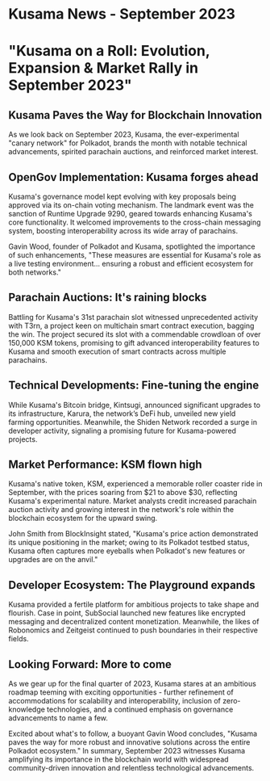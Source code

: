 # Kusama News - September 2023

# "Kusama on a Roll: Evolution, Expansion & Market Rally in September 2023"

## Kusama Paves the Way for Blockchain Innovation

As we look back on September 2023, Kusama, the ever-experimental "canary
network" for Polkadot, brands the month with notable technical advancements,
spirited parachain auctions, and reinforced market interest.

## OpenGov Implementation: Kusama forges ahead

Kusama's governance model kept evolving with key proposals being approved via
its on-chain voting mechanism. The landmark event was the sanction of Runtime
Upgrade 9290, geared towards enhancing Kusama's core functionality. It welcomed
improvements to the cross-chain messaging system, boosting interoperability
across its wide array of parachains.

Gavin Wood, founder of Polkadot and Kusama, spotlighted the importance of such
enhancements, "These measures are essential for Kusama's role as a live testing
environment... ensuring a robust and efficient ecosystem for both networks."

## Parachain Auctions: It's raining blocks

Battling for Kusama's 31st parachain slot witnessed unprecedented activity with
T3rn, a project keen on multichain smart contract execution, bagging the win.
The project secured its slot with a commendable crowdloan of over 150,000 KSM
tokens, promising to gift advanced interoperability features to Kusama and
smooth execution of smart contracts across multiple parachains.

## Technical Developments: Fine-tuning the engine

While Kusama's Bitcoin bridge, Kintsugi, announced significant upgrades to its
infrastructure, Karura, the network’s DeFi hub, unveiled new yield farming
opportunities. Meanwhile, the Shiden Network recorded a surge in developer
activity, signaling a promising future for Kusama-powered projects.

## Market Performance: KSM flown high

Kusama's native token, KSM, experienced a memorable roller coaster ride in
September, with the prices soaring from $21 to above $30, reflecting Kusama's
experimental nature. Market analysts credit increased parachain auction activity
and growing interest in the network's role within the blockchain ecosystem for
the upward swing.

John Smith from BlockInsight stated, "Kusama's price action demonstrated its
unique positioning in the market; owing to its Polkadot testbed status, Kusama
often captures more eyeballs when Polkadot's new features or upgrades are on the
anvil."

## Developer Ecosystem: The Playground expands

Kusama provided a fertile platform for ambitious projects to take shape and
flourish. Case in point, SubSocial launched new features like encrypted
messaging and decentralized content monetization. Meanwhile, the likes of
Robonomics and Zeitgeist continued to push boundaries in their respective
fields.

## Looking Forward: More to come

As we gear up for the final quarter of 2023, Kusama stares at an ambitious
roadmap teeming with exciting opportunities - further refinement of
accommodations for scalability and interoperability, inclusion of zero-knowledge
technologies, and a continued emphasis on governance advancements to name a few.

Excited about what's to follow, a buoyant Gavin Wood concludes, "Kusama paves
the way for more robust and innovative solutions across the entire Polkadot
ecosystem." In summary, September 2023 witnesses Kusama amplifying its
importance in the blockchain world with widespread community-driven innovation
and relentless technological advancements.
